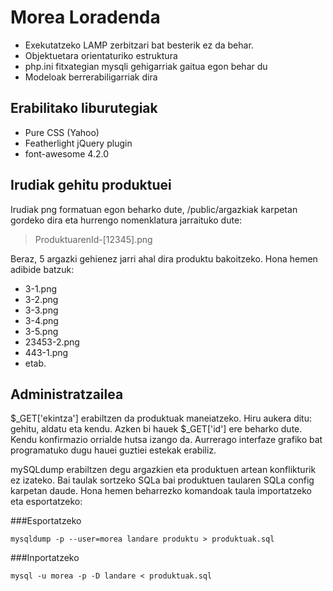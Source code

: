 Morea Loradenda
=====

* Exekutatzeko LAMP zerbitzari bat besterik ez da behar.
* Objektuetara orientaturiko estruktura
* php.ini fitxategian mysqli gehigarriak gaitua egon behar du
* Modeloak berrerabiligarriak dira

Erabilitako liburutegiak
------------------------

* Pure CSS (Yahoo)
* Featherlight jQuery plugin
* font-awesome 4.2.0

Irudiak gehitu produktuei
-------------------------
Irudiak png formatuan egon beharko dute, /public/argazkiak karpetan gordeko dira eta hurrengo nomenklatura jarraituko dute:
>ProduktuarenId-[12345].png

Beraz, 5 argazki gehienez jarri ahal dira produktu bakoitzeko. Hona hemen adibide batzuk:
* 3-1.png
* 3-2.png
* 3-3.png
* 3-4.png
* 3-5.png
* 23453-2.png
* 443-1.png
* etab.

Administratzailea
-----------------

$_GET['ekintza'] erabiltzen da produktuak maneiatzeko. Hiru aukera ditu: gehitu, aldatu eta kendu. Azken bi hauek $_GET['id']
ere beharko dute. Kendu konfirmazio orrialde hutsa izango da. Aurrerago interfaze grafiko bat programatuko dugu hauei guztiei
estekak erabiliz.

mySQLdump erabiltzen degu argazkien eta produktuen artean konflikturik ez izateko. Bai taulak sortzeko SQLa bai produktuen taularen
SQLa config karpetan daude. Hona hemen beharrezko komandoak taula importatzeko eta esportatzeko:

###Esportatzeko

	mysqldump -p --user=morea landare produktu > produktuak.sql
		
###Inportatzeko

	mysql -u morea -p -D landare < produktuak.sql
